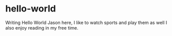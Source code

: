 # hello-world
Writing Hello World
Jason here, I like to watch sports and play them as well
I also enjoy reading in my free time.
